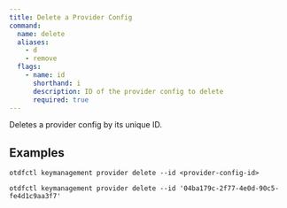 ```yaml
---
title: Delete a Provider Config
command:
  name: delete
  aliases:
    - d
    - remove
  flags:
    - name: id
      shorthand: i
      description: ID of the provider config to delete
      required: true
---
```


Deletes a provider config by its unique ID.

## Examples

```shell
otdfctl keymanagement provider delete --id <provider-config-id>
```

```shell
otdfctl keymanagement provider delete --id '04ba179c-2f77-4e0d-90c5-fe4d1c9aa3f7'
```
